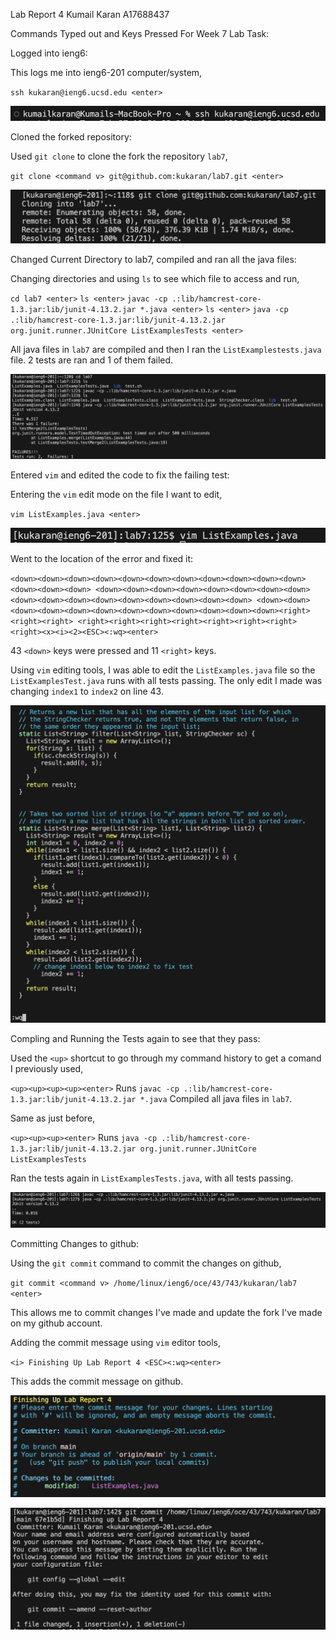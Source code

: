 Lab Report 4 
Kumail Karan 
A17688437

Commands Typed out and Keys Pressed For Week 7 Lab Task:

Logged into ieng6:

This logs me into ieng6-201 computer/system,

`ssh kukaran@ieng6.ucsd.edu <enter>`

![Image](logintoieng6.png)

Cloned the forked repository:

Used `git clone` to clone the fork the repository `lab7`, 

`git clone <command v> git@github.com:kukaran/lab7.git <enter>`

![Image](clonedforkedrepositories.png)

Changed Current Directory to lab7, compiled and ran all the java files:

Changing directories and using `ls` to see which file to access and run,

`cd lab7 <enter>`
`ls <enter>`
`javac -cp .:lib/hamcrest-core-1.3.jar:lib/junit-4.13.2.jar *.java <enter>`
`ls <enter>`
`java -cp .:lib/hamcrest-core-1.3.jar:lib/junit-4.13.2.jar org.junit.runner.JUnitCore ListExamplesTests <enter>`

All java files in `lab7` are compiled and then I ran the `ListExamplestests.java` file.
2 tests are ran and 1 of them failed.

![Image](changeddirectorocmpiledandranalljavatest.png)

Entered `vim` and edited the code to fix the failing test:

Entering the `vim` edit mode on the file I want to edit,

`vim ListExamples.java <enter>`

![Image](vimListExamples.png)

Went to the location of the error and fixed it:

`<down><down><down><down><down><down><down><down><down><down><down><down><down><down>
<down><down><down><down><down><down><down><down><down><down><down><down><down><down><down><down><down>
<down><down><down><down><down><down><down><down><down><down><down><down><right><right><right>
<right><right><right><right><right><right><right><right><x><i><2><ESC><:wq><enter>` 

43 `<down>` keys were pressed and 11 `<right>` keys.

Using `vim` editing tools, I was able to edit the `ListExamples.java` file so the `ListExamplesTest.java` runs
with all tests passing. The only edit I made was changing `index1` to `index2` on line 43.

![Image](editingcodeListExamples.png)

Compling and Running the Tests again to see that they pass:

Used the `<up>` shortcut to go through my command history to get a comand I previously used,

`<up><up><up><up><enter>` Runs `javac -cp .:lib/hamcrest-core-1.3.jar:lib/junit-4.13.2.jar *.java`
Compiled all java files in `lab7`.


Same as just before,

`<up><up><up><enter>` Runs `java -cp .:lib/hamcrest-core-1.3.jar:lib/junit-4.13.2.jar org.junit.runner.JUnitCore ListExamplesTests`

Ran the tests again in `ListExamplesTests.java`, with all tests passing.

![Image](thetestsnowpass.png)

Committing Changes to github:

Using the `git commit` command to commit the changes on github,

`git commit <command v> /home/linux/ieng6/oce/43/743/kukaran/lab7 <enter>`

This allows me to commit changes I've made and update the fork I've made on my github account.

Adding the commit message using `vim` editor tools, 

`<i> Finishing Up Lab Report 4 <ESC><:wq><enter>`

This adds the commit message on github.

![Image](finishinguplabreport4pt2.png)

![Image](commitingchangestogithub.png)






